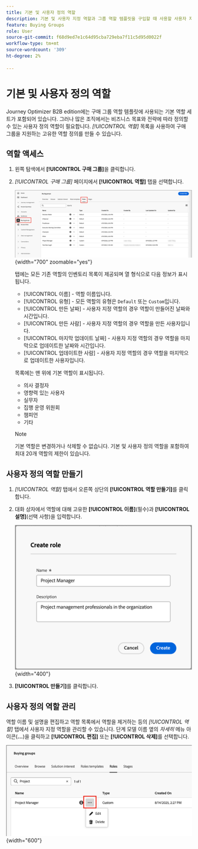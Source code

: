 ```yaml
---
title: 기본 및 사용자 정의 역할
description: 기본 및 사용자 지정 역할과 그룹 역할 템플릿을 구입할 때 사용할 사용자 지정 역할을 정의하는 방법에 대해 알아봅니다.
feature: Buying Groups
role: User
source-git-commit: f68d9ed7e1c64d95cba729eba7f11c5d95d0022f
workflow-type: tm+mt
source-wordcount: '309'
ht-degree: 2%

---
```


# 기본 및 사용자 정의 역할

Journey Optimizer B2B edition에는 구매 그룹 역할 템플릿에 사용되는 기본 역할 세트가 포함되어 있습니다. 그러나 많은 조직에서는 비즈니스 목표와 전략에 따라 정의할 수 있는 사용자 정의 역할이 필요합니다. _[!UICONTROL 역할]_ 목록을 사용하여 구매 그룹을 지원하는 고유한 역할 정의를 만들 수 있습니다.

## 역할 액세스

1. 왼쪽 탐색에서 **[!UICONTROL 구매 그룹]**&#x200B;을 클릭합니다.

1. _[!UICONTROL 구매 그룹]_ 페이지에서 **[!UICONTROL 역할]** 탭을 선택합니다.

   ![역할 탭](./assets/roles-tab.png){width="700" zoomable="yes"}

   탭에는 모든 기존 역할의 인벤토리 목록이 제공되며 열 형식으로 다음 정보가 표시됩니다.

   * [!UICONTROL 이름] - 역할 이름입니다.
   * [!UICONTROL 유형] - 모든 역할의 유형은 `Default` 또는 `Custom`입니다.
   * [!UICONTROL 만든 날짜] - 사용자 지정 역할의 경우 역할이 만들어진 날짜와 시간입니다.
   * [!UICONTROL 만든 사람] - 사용자 지정 역할의 경우 역할을 만든 사용자입니다.
   * [!UICONTROL 마지막 업데이트 날짜] - 사용자 지정 역할의 경우 역할을 마지막으로 업데이트한 날짜와 시간입니다.
   * [!UICONTROL 업데이트한 사람] - 사용자 지정 역할의 경우 역할을 마지막으로 업데이트한 사용자입니다.

   목록에는 맨 위에 기본 역할이 표시됩니다.

   * 의사 결정자
   * 영향력 있는 사용자
   * 실무자
   * 집행 운영 위원회
   * 챔피언
   * 기타

   >[!NOTE]
   >
   >기본 역할은 변경하거나 삭제할 수 없습니다. 기본 및 사용자 정의 역할을 포함하여 최대 20개 역할의 제한이 있습니다.

## 사용자 정의 역할 만들기

1. _[!UICONTROL 역할]_ 탭에서 오른쪽 상단의 **[!UICONTROL 역할 만들기]**&#x200B;를 클릭합니다.

1. 대화 상자에서 역할에 대해 고유한 **[!UICONTROL 이름]**(필수)과 **[!UICONTROL 설명]**(선택 사항)을 입력합니다.

   ![역할 만들기 대화 상자](./assets/roles-create-dialog.png){width="400"}

1. **[!UICONTROL 만들기]**&#x200B;를 클릭합니다.

## 사용자 정의 역할 관리

역할 이름 및 설명을 편집하고 역할 목록에서 역할을 제거하는 등의 _[!UICONTROL 역할]_ 탭에서 사용자 지정 역할을 관리할 수 있습니다. 단계 모델 이름 옆의 _자세히_ 메뉴 아이콘(**...**)을 클릭하고 **[!UICONTROL 편집]** 또는 **[!UICONTROL 삭제]**&#x200B;를 선택합니다.

![사용자 지정 역할 편집 또는 삭제](./assets/roles-more-menu.png){width="600"}

